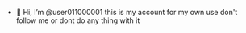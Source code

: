 - 👋 Hi, I’m @user011000001
  this is my account for my own use don't follow me or dont do any thing with it

